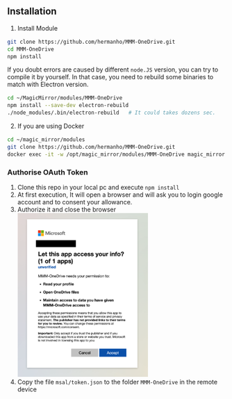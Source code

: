 ## Installation
1. Install Module
```sh
git clone https://github.com/hermanho/MMM-OneDrive.git
cd MMM-OneDrive
npm install
```

If you doubt errors are caused by different `node.JS` version, you can try to compile it by yourself.
In that case, you need to rebuild some binaries to match with Electron version.
```sh
cd ~/MagicMirror/modules/MMM-OneDrive
npm install --save-dev electron-rebuild
./node_modules/.bin/electron-rebuild   # It could takes dozens sec.
```

2. If you are using Docker
```sh
cd ~/magic_mirror/modules
git clone https://github.com/hermanho/MMM-OneDrive.git
docker exec -it -w /opt/magic_mirror/modules/MMM-OneDrive magic_mirror npm install
```

### Authorise OAuth Token

1. Clone this repo in your local pc and execute `npm install`
2. At first execution, It will open a browser and will ask you to login google account and to consent your allowance.
3. Authorize it and close the browser   
   <img src="images/authorize.png" width="300">
4. Copy the file `msal/token.json` to the folder `MMM-OneDrive` in the remote device

